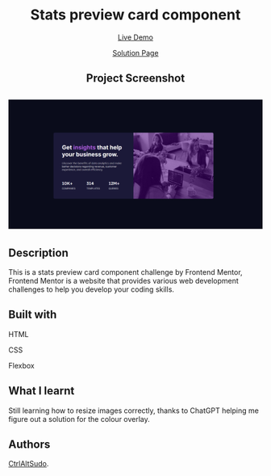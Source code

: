 <h1 align="center">Stats preview card component</h1>
<p align="center"> <a align="center" href="https://ctrlaltsudo.github.io/Stats-preview-card-component/">Live Demo</a><p>
<p align="center"> <a align="center" href="https://www.frontendmentor.io/challenges/stats-preview-card-component-8JqbgoU62/hub">Solution Page</a><p>
<h2 align="center">Project Screenshot<h2>
<p align="center">
  <img src="./images/screenshot.PNG"></img>
</p>

## Description

This is a stats preview card  component challenge by Frontend Mentor, Frontend Mentor is a website that provides various web development challenges to help you develop your coding skills.

## Built with 

<p>HTML<p>
<p>CSS<p>
<p>Flexbox<p>

## What I learnt 
Still learning how to resize images correctly, thanks to ChatGPT helping me figure out a solution for the colour overlay. 

## Authors

<a href="https://github.com/CtrlAltSudo">CtrlAltSudo</a>.
